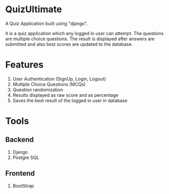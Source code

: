 # QuizUltimate

A Quiz Application built using "django".

It is a quiz application which any logged in user can attempt. The questions are multiple choice questions. The result is displayed after answers are submitted and also best scores are updated to the database.

# Features

1. User Authentication (SignUp, Login, Logout)
2. Multiple Choice Questions (MCQs)
3. Question randomization
4. Results displayed as raw score and as percentage
5. Saves the best result of the logged in user in database

# Tools
 
## Backend
1. Django
2. Postgre SQL

## Frontend
1. BootStrap